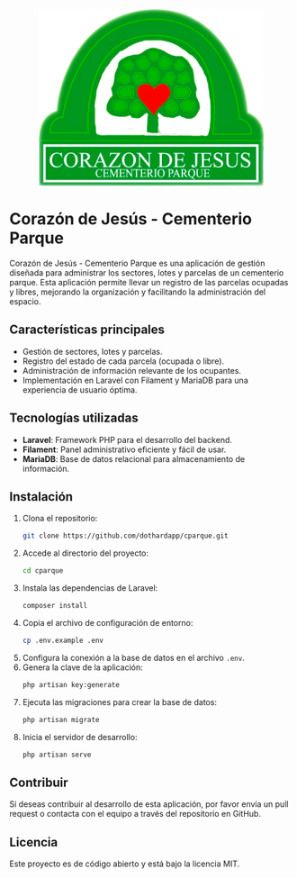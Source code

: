 <p align="center">
    <img src="public/logo/LogoParque_01_433x340.png" width="400" alt="Corazón de Jesús - Cementerio Parque">
</p>

# Corazón de Jesús - Cementerio Parque

Corazón de Jesús - Cementerio Parque es una aplicación de gestión diseñada para administrar los sectores, lotes y parcelas de un cementerio parque. Esta aplicación permite llevar un registro de las parcelas ocupadas y libres, mejorando la organización y facilitando la administración del espacio.

## Características principales

-   Gestión de sectores, lotes y parcelas.
-   Registro del estado de cada parcela (ocupada o libre).
-   Administración de información relevante de los ocupantes.
-   Implementación en Laravel con Filament y MariaDB para una experiencia de usuario óptima.

## Tecnologías utilizadas

-   **Laravel**: Framework PHP para el desarrollo del backend.
-   **Filament**: Panel administrativo eficiente y fácil de usar.
-   **MariaDB**: Base de datos relacional para almacenamiento de información.

## Instalación

1. Clona el repositorio:
    ```bash
    git clone https://github.com/dothardapp/cparque.git
    ```
2. Accede al directorio del proyecto:
    ```bash
    cd cparque
    ```
3. Instala las dependencias de Laravel:
    ```bash
    composer install
    ```
4. Copia el archivo de configuración de entorno:
    ```bash
    cp .env.example .env
    ```
5. Configura la conexión a la base de datos en el archivo `.env`.
6. Genera la clave de la aplicación:
    ```bash
    php artisan key:generate
    ```
7. Ejecuta las migraciones para crear la base de datos:
    ```bash
    php artisan migrate
    ```
8. Inicia el servidor de desarrollo:
    ```bash
    php artisan serve
    ```

## Contribuir

Si deseas contribuir al desarrollo de esta aplicación, por favor envía un pull request o contacta con el equipo a través del repositorio en GitHub.

## Licencia

Este proyecto es de código abierto y está bajo la licencia MIT.

